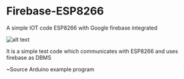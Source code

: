 # Firebase-ESP8266
A simple IOT code ESP8266 with Google firebase integrated

![alt text](https://electropeak.com/learn/wp-content/uploads/2018/12/axwsas-1024x768.jpg)

It is a simple test code which communicates with ESP8266 and uses firebase as DBMS 

~Source Arduino example program
